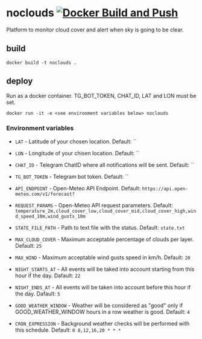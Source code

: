 # noclouds [![Docker Build and Push](https://github.com/shuienko/noclouds/actions/workflows/docker-image.yml/badge.svg)](https://github.com/shuienko/noclouds/actions/workflows/docker-image.yml)

Platform to monitor cloud cover and alert when sky is going to be clear.

## build
```
docker build -t noclouds .
```

## deploy
Run as a docker container. TG_BOT_TOKEN, CHAT_ID, LAT and LON must be set.
```
docker run -it -e <see environment variables below> noclouds
```

### Environment variables
- `LAT` - Latitude of your chosen location. Default: ``
- `LON` - Longitude of your chisen location. Default: ``
- `CHAT_ID` - Telegram ChatID where all notifications will be sent. Default: ``
- `TG_BOT_TOKEN` - Telegram bot token. Default: ``

- `API_ENDPOINT` - Open-Meteo API Endpoint. Default: `https://api.open-meteo.com/v1/forecast?`
- `REQUEST_PARAMS` - Open-Meteo API request parameters. Default: `temperature_2m,cloud_cover_low,cloud_cover_mid,cloud_cover_high,wind_speed_10m,wind_gusts_10m`
- `STATE_FILE_PATH` - Path to text file with the status. Default: `state.txt`
- `MAX_CLOUD_COVER` - Maximum acceptable percentage of clouds per layer. Default: `25`
- `MAX_WIND` - Maximum acceptable wind gusts speed in km/h. Default: `20`
- `NIGHT_STARTS_AT` - All events will be taked into account starting from this hour if the day. Dafault: `22`
- `NIGHT_ENDS_AT` - All events will be taken into account before this hour if the day. Dafault: `5`
- `GOOD_WEATHER_WINDOW` - Weather will be considered as "good" only if GOOD_WEATHER_WINDOW hours in a row weather is good. Default: `4`
- `CRON_EXPRESSION` - Background weather checks will be performed with this schedule. Default: `0 8,12,16,20 * * *`
